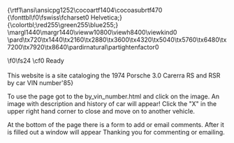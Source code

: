 {\rtf1\ansi\ansicpg1252\cocoartf1404\cocoasubrtf470
{\fonttbl\f0\fswiss\fcharset0 Helvetica;}
{\colortbl;\red255\green255\blue255;}
\margl1440\margr1440\vieww10800\viewh8400\viewkind0
\pard\tx720\tx1440\tx2160\tx2880\tx3600\tx4320\tx5040\tx5760\tx6480\tx7200\tx7920\tx8640\pardirnatural\partightenfactor0

\f0\fs24 \cf0 Ready\
\
This website is a site cataloging the 1974 Porsche 3.0 Carerra RS and RSR by car VIN number\'85}

To use the page got to the by_vin_number.html and click on the image. An image with description and history of car will appear! Click the "X" in the upper right hand corner to close and move on to another vehicle.

At the bottom of the page there is a form to add or email comments. After it is filled out a window will appear Thanking you for commenting or emailing.